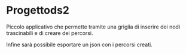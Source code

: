 # Progettods2

Piccolo applicativo che permette tramite una griglia di inserire dei nodi trascinabili e di creare dei percorsi.

Infine sarà possibile esportare un json con i percorsi creati.
